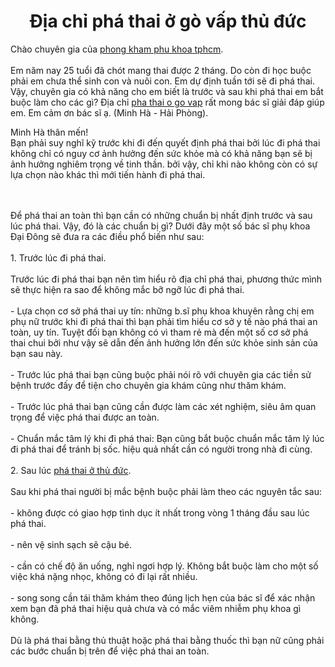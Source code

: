 <div>
<h1 style="text-align: center;">Địa chỉ phá thai ở gò vấp thủ đức</h1>
</div>

<div>
<div>
<p>Chào chuyên gia của <a href="http://phongkhamdaidong.vn/dia-chi-phong-kham-phu-khoa-uy-tin-tai-tphcm-7.html" rel="dofollow">phong kham phu&nbsp;khoa tphcm</a>.<br />
<br />
Em năm nay 25 tuổi đã chót mang thai được 2 tháng. Do còn đi học buộc phải em chưa thể sinh con và nuôi con. Em dự định tuần tới sẽ đi phá thai. Vậy, chuyên gia có khả năng cho em biết là trước và sau khi phá thai em bắt buộc làm cho các gì? Địa chỉ <a href="http://phongkhamdaidong.vn/dia-chi-pha-thai-o-quan-thu-duc-go-vap-quan-12-60.html" rel="dofollow">pha&nbsp;thai o&nbsp;go vap</a>&nbsp;rất mong bác sĩ giải đáp giúp em. Em cảm ơn bác sĩ ạ. (Minh Hà - Hải Phòng).</p>

<p>Minh Hà thân mến!<br />
Bạn phải suy nghĩ kỹ trước khi đi đến quyết định phá thai bởi lúc đi phá thai không chỉ có nguy cơ ảnh hưởng đến sức khỏe mà có khả năng bạn sẽ bị ảnh hưởng nghiêm trọng về tinh thần. bởi vậy, chỉ khi nào không còn có sự lựa chọn nào khác thì mới tiến hành đi phá thai.</p>

<p><br />
<br />
Để phá thai an toàn thì bạn cần có những chuẩn bị nhất định trước và sau lúc phá thai. Vậy, đó là các chuẩn bị gì? Dưới đây một số bác sĩ phụ khoa Đại Đông sẽ đưa ra các điều phổ biến như sau:<br />
<br />
1. Trước lúc đi phá thai.<br />
<br />
Trước lúc đi phá thai bạn nên tìm hiểu rõ địa chỉ phá thai, phương thức mình sẽ thực hiện ra sao để không mắc bỡ ngỡ lúc đi phá thai.<br />
<br />
- Lựa chọn cơ sở phá thai uy tín: những b.sĩ phụ khoa khuyên rằng chị em phụ nữ trước khi đi phá thai thì bạn phải tìm hiểu cơ sở y tế nào phá thai an toàn, uy tín. Tuyệt đối bạn không có vì tham rẻ mà đến một số cơ sở phá thai chui bởi như vậy sẽ dẫn đến ảnh hưởng lớn đến sức khỏe sinh sản của bạn sau này.<br />
<br />
- Trước lúc phá thai bạn cũng buộc phải nói rõ với chuyên gia các tiền sử bệnh trước đấy để tiện cho chuyên gia khám cũng như thăm khám.<br />
<br />
- Trước lúc phá thai bạn cũng cần được làm các xét nghiệm, siêu âm quan trọng để việc phá thai được an toàn.<br />
<br />
- Chuẩn mắc tâm lý khi đi phá thai: Bạn cũng bắt buộc chuẩn mắc tâm lý lúc đi phá thai để tránh bị sốc. hiệu quả nhất cần có người trong nhà đi cùng.<br />
<br />
2. Sau lúc <a href="http://phongkhamdaidong.vn/dia-chi-pha-thai-o-quan-thu-duc-go-vap-quan-12-60.html" rel="dofollow">phá thai ở thủ đức</a>.<br />
<br />
Sau khi phá thai người bị mắc bệnh buộc phải làm theo các nguyên tắc sau:<br />
<br />
- không được có giao hợp tình dục ít nhất trong vòng 1 tháng đầu sau lúc phá thai.<br />
<br />
- nên vệ sinh sạch sẽ cậu bé.<br />
<br />
- cần có chế độ ăn uống, nghỉ ngơi hợp lý. Không bắt buộc làm cho một số việc khá nặng nhọc, không có đi lại rất nhiều.<br />
<br />
- song song cần tái thăm khám theo đúng lịch hẹn của bác sĩ để xác nhận xem bạn đã phá thai hiệu quả chưa và có mắc viêm nhiễm phụ khoa gì không.<br />
<br />
Dù là phá thai bằng thủ thuật hoặc phá thai bằng thuốc thì bạn nữ cũng phải các bước chuẩn bị trên để việc phá thai an toàn.</p>
</div>
</div>
